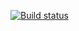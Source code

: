 [![Build status](https://ci.appveyor.com/api/projects/status/p8t26dqmjau0pscu/branch/main?svg=true)](https://ci.appveyor.com/project/Yliannasko/automation2-3/branch/main)